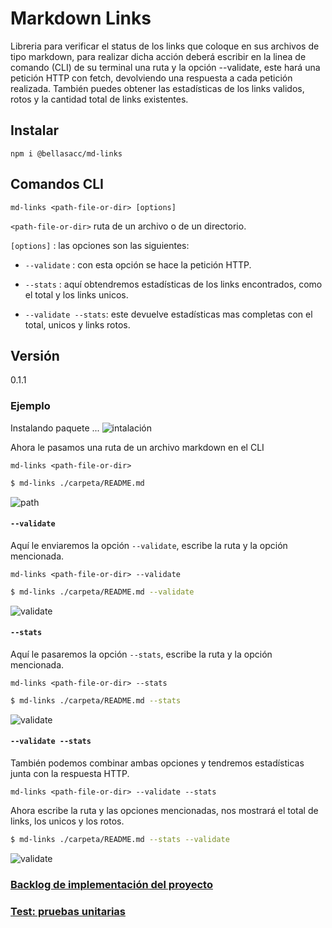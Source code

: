 # Markdown Links

Libreria para verificar el status de los links que coloque en sus archivos de tipo markdown, para realizar dicha
acción deberá escribir en la linea de comando (CLI) de su terminal una ruta y la opción --validate, este hará una
petición HTTP con fetch, devolviendo una respuesta a cada petición realizada. También puedes obtener las estadísticas
de los links validos, rotos y la cantidad total de links existentes.

## Instalar
`npm i @bellasacc/md-links`

## Comandos CLI
`md-links <path-file-or-dir> [options]`

`<path-file-or-dir>` ruta de un archivo o de un directorio.

`[options]` : las opciones son las siguientes:

* `--validate` : con esta opción se hace la petición HTTP.

* `--stats` : aquí obtendremos estadísticas de los links encontrados, como el total y los links unicos.

* `--validate --stats`: este devuelve estadísticas mas completas con el total, unicos y links rotos.

## Versión

0.1.1

### Ejemplo
Instalando paquete ...
![intalación](https://fotos.subefotos.com/4efbb0fd5a3cfdde1bccee890d8f2b23o.png)

Ahora le pasamos una ruta de un archivo markdown en el CLI

`md-links <path-file-or-dir>`

```sh
$ md-links ./carpeta/README.md
```
![path](https://fotos.subefotos.com/fb28196c8efed2856f2dff9bb2bd3e3ao.png)

#### `--validate`

Aquí le enviaremos la opción `--validate`, escribe la ruta y la opción mencionada.

`md-links <path-file-or-dir> --validate`

```sh
$ md-links ./carpeta/README.md --validate
```
![validate](https://fotos.subefotos.com/540c69718801e0458c761ec722446b92o.png)

#### `--stats`

Aquí le pasaremos la opción `--stats`, escribe la ruta y la opción mencionada.

`md-links <path-file-or-dir> --stats`

```sh
$ md-links ./carpeta/README.md --stats
```
![validate](https://fotos.subefotos.com/384df7b5875ab01c46b106920ec70ac6o.png)

#### `--validate --stats`

También podemos combinar ambas opciones y tendremos estadísticas junta con la respuesta HTTP.

`md-links <path-file-or-dir> --validate --stats`

Ahora escribe la ruta y las opciones mencionadas, nos mostrará el total de links, los unicos y los rotos.

```sh
$ md-links ./carpeta/README.md --stats --validate
```
![validate](https://fotos.subefotos.com/fb4083f5296dc996c889ebd314d78fa5o.png)

### [Backlog de implementación del proyecto](https://github.com/BellaAguirre/lim20181-Track-FE-markdown-list/projects/1)

### [Test: pruebas unitarias](https://github.com/BellaAguirre/lim20181-Track-FE-markdown-list/blob/master/test/md-links.spec.js)
